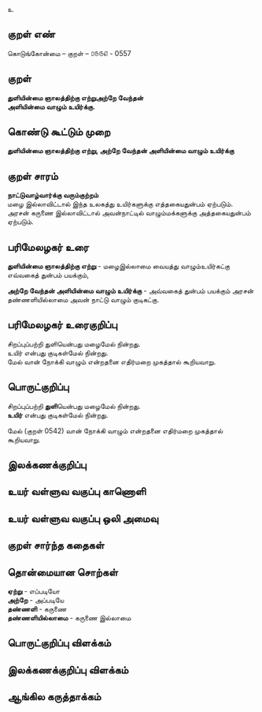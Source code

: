 உ

## குறள் எண் 

கொடுங்கோன்மை  – குறள் – ௦௫௫௭ - 0557  

## குறள் 

**துளியின்மை ஞாலத்திற்கு எற்றுஅற்றே வேந்தன்  
அளியின்மை வாழும் உயிர்க்கு.**  

## கொண்டு கூட்டும் முறை

**துளியின்மை ஞாலத்திற்கு எற்று, அற்றே வேந்தன் அளியின்மை வாழும் உயிர்க்கு**  

## குறள் சாரம் 

**நாட்டுவாழ்வார்க்கு வரும்குற்றம்**  
மழை இல்லாவிட்டால் இந்த உலகத்து உயிர்களுக்கு எத்தகையதுன்பம் ஏற்படும்.  
அரசன் கருணை இல்லாவிட்டால் அவன்நாட்டில் வாழும்மக்களுக்கு அத்தகையதுன்பம் ஏற்படும்.  

## பரிமேலழகர் உரை

**துளியின்மை ஞாலத்திற்கு எற்று** - மழைஇல்லாமை வையத்து வாழும்உயிர்கட்கு எவ்வகைத் துன்பம் பயக்கும்,   

**அற்றே வேந்தன் அளியின்மை வாழும் உயிர்க்கு** - அவ்வகைத் துன்பம் பயக்கும் அரசன் தண்ணளியில்லாமை அவன் நாட்டு வாழும் குடிகட்கு.   

## பரிமேலழகர் உரைகுறிப்பு   

சிறப்புப்பற்றி துளியென்பது மழைமேல் நின்றது.  
உயிர் என்பது குடிகள்மேல் நின்றது.  
மேல் வான் நோக்கி வாழும் என்றதனை எதிர்மறை முகத்தால் கூறியவாறு.  

## பொருட்குறிப்பு 

சிறப்புப்பற்றி **துளி**யென்பது மழைமேல் நின்றது.  
**உயிர்** என்பது குடிகள்மேல் நின்றது.  

மேல் (குறள் 0542) வான் நோக்கி வாழும் என்றதனை எதிர்மறை முகத்தால் கூறியவாறு.    

## இலக்கணக்குறிப்பு  


## உயர் வள்ளுவ வகுப்பு காணொளி


## உயர் வள்ளுவ வகுப்பு ஒலி அமைவு 

 
## குறள் சார்ந்த கதைகள் 


## தொன்மையான சொற்கள்

**ஏற்று** - எப்படியோ   
**அற்றே** - அப்படியே      
**தண்ணளி** - கருணை   
**தண்ணளியில்லாமை** - கருணை இல்லாமை   

## பொருட்குறிப்பு விளக்கம்


## இலக்கணக்குறிப்பு விளக்கம்


## ஆங்கில கருத்தாக்கம் 



